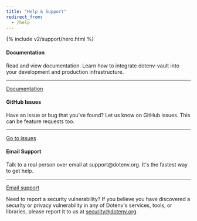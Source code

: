 ```yaml
---
title: "Help & Support"
redirect_from:
  - /help
---
```


{% include v2/support/hero.html %}

<section class="max-w-5xl mx-auto mt-20 flex flex-col px-5">
  <div class="grid grid-cols-1 gap-4 sm:grid-cols-3 sm:gap-0">
    <div class="flex flex-col border border-zinc-800 p-4">
      <div class="grow">
        <h4 class="font-bold text-zinc-900 dark:text-zinc-100">Documentation</h4>
        <p class="mb-4">Read and view documentation. Learn how to integrate dotenv-vault into your development and production infrastructure.</p>
      </div>
      <div class="flex-none">
        <hr class="border-zinc-800 mb-4">
        <a href="/docs" aria-describedby="tier-starter" class="my-3 rounded-md py-2 px-3 text-center text-sm font-semibold leading-6 text-white bg-zinc-800 hover:bg-zinc-700">Documentation</a>
      </div>
    </div>
    <div class="flex flex-col border border-zinc-800 p-4">
      <div class="grow">
        <h4 class="font-bold text-zinc-900 dark:text-zinc-100">GitHub Issues</h4>
        <p class="mb-4">Have an issue or bug that you've found? Let us know on GitHub issues. This can be feature requests too.</p>
      </div>
      <div class="flex-none">
        <hr class="border-zinc-800 mb-4">
        <a href="https://github.com/dotenv-org/dotenv-vault/issues" aria-describedby="tier-starter" class="my-3 rounded-md py-2 px-3 text-center text-sm font-semibold leading-6 text-white bg-zinc-800 hover:bg-zinc-700">Go to issues</a>
      </div>
    </div>
    <div class="flex flex-col border border-zinc-800 p-4">
      <div class="grow">
        <h4 class="font-bold text-zinc-900 dark:text-zinc-100">Email Support</h4>
        <p class="mb-4">Talk to a real person over email at support@dotenv.org. It's the fastest way to get help.</p>
      </div>
      <div class="flex-none">
        <hr class="border-zinc-800 mb-4">
        <a href="mailto:support@dotenv.org" aria-describedby="tier-starter" class="my-3 rounded-md py-2 px-3 text-center text-sm font-semibold leading-6 text-white bg-zinc-800 hover:bg-zinc-700">Email support</a>
      </div>
    </div>
  </div>
  <p class="my-4 text-zinc-800 dark:text-zinc-200"><span class="font-bold">Need to report a security vulnerability?</span> If you believe you have discovered a security or privacy vulnerability in any of Dotenv's services, tools, or libraries, please report it to us at <a href="mailto:security@dotenv.org">security@dotenv.org</a>.</p>
</section>
